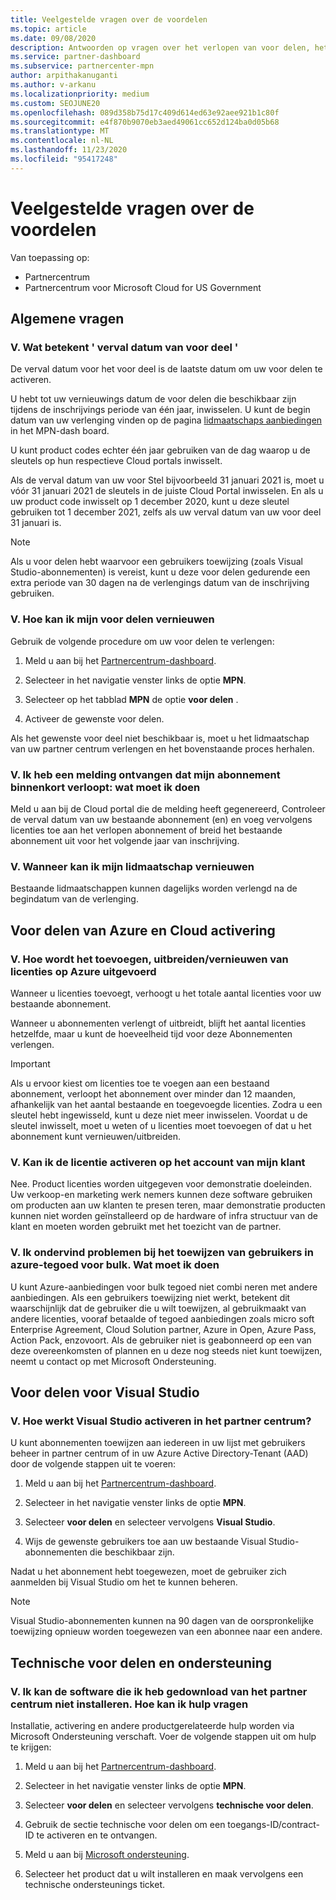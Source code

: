 ```yaml
---
title: Veelgestelde vragen over de voordelen
ms.topic: article
ms.date: 09/08/2020
description: Antwoorden op vragen over het verlopen van voor delen, het verlengen en activeren van licenties voor Azure, Cloud, Visual Studio en technische en ondersteunings voordelen
ms.service: partner-dashboard
ms.subservice: partnercenter-mpn
author: arpithakanuganti
ms.author: v-arkanu
ms.localizationpriority: medium
ms.custom: SEOJUNE20
ms.openlocfilehash: 089d358b75d17c409d614ed63e92aee921b1c80f
ms.sourcegitcommit: e4f870b9070eb3aed49061cc652d124ba0d05b68
ms.translationtype: MT
ms.contentlocale: nl-NL
ms.lasthandoff: 11/23/2020
ms.locfileid: "95417248"
---
```

# <a name="benefits-faq"></a>Veelgestelde vragen over de voordelen

Van toepassing op:

- Partnercentrum
- Partnercentrum voor Microsoft Cloud for US Government

## <a name="general-questions"></a>Algemene vragen

### <a name="q-what-does-benefit-expiry-date-mean"></a>V. Wat betekent ' verval datum van voor deel '

De verval datum voor het voor deel is de laatste datum om uw voor delen te activeren.

U hebt tot uw vernieuwings datum de voor delen die beschikbaar zijn tijdens de inschrijvings periode van één jaar, inwisselen. U kunt de begin datum van uw verlenging vinden op de pagina [lidmaatschaps aanbiedingen](https://partner.microsoft.com/dashboard/mpn/offers) in het MPN-dash board.

U kunt product codes echter één jaar gebruiken van de dag waarop u de sleutels op hun respectieve Cloud portals inwisselt.

Als de verval datum van uw voor Stel bijvoorbeeld 31 januari 2021 is, moet u vóór 31 januari 2021 de sleutels in de juiste Cloud Portal inwisselen. En als u uw product code inwisselt op 1 december 2020, kunt u deze sleutel gebruiken tot 1 december 2021, zelfs als uw verval datum van uw voor deel 31 januari is.

>[!NOTE]
>Als u voor delen hebt waarvoor een gebruikers toewijzing (zoals Visual Studio-abonnementen) is vereist, kunt u deze voor delen gedurende een extra periode van 30 dagen na de verlengings datum van de inschrijving gebruiken.

### <a name="q-how-do-i-renew-my-benefits"></a>V. Hoe kan ik mijn voor delen vernieuwen

Gebruik de volgende procedure om uw voor delen te verlengen:

1. Meld u aan bij het [Partnercentrum-dashboard](https://partner.microsoft.com/dashboard/).

2. Selecteer in het navigatie venster links de optie **MPN**.

3. Selecteer op het tabblad **MPN** de optie **voor delen** .

4. Activeer de gewenste voor delen.

Als het gewenste voor deel niet beschikbaar is, moet u het lidmaatschap van uw partner centrum verlengen en het bovenstaande proces herhalen.

### <a name="q-i-received-a-notification-informing-me-that-my-subscription-is-expiring-soon---what-should-i-do"></a>V. Ik heb een melding ontvangen dat mijn abonnement binnenkort verloopt: wat moet ik doen

Meld u aan bij de Cloud portal die de melding heeft gegenereerd, Controleer de verval datum van uw bestaande abonnement (en) en voeg vervolgens licenties toe aan het verlopen abonnement of breid het bestaande abonnement uit voor het volgende jaar van inschrijving.

### <a name="q-when-can-i-renew-my-membership"></a>V. Wanneer kan ik mijn lidmaatschap vernieuwen

Bestaande lidmaatschappen kunnen dagelijks worden verlengd na de begindatum van de verlenging.

## <a name="azure-and-cloud-activation-benefits"></a>Voor delen van Azure en Cloud activering

### <a name="q-how-does-adding-extendingrenewing-licenses-work-on-azure"></a>V. Hoe wordt het toevoegen, uitbreiden/vernieuwen van licenties op Azure uitgevoerd

Wanneer u licenties toevoegt, verhoogt u het totale aantal licenties voor uw bestaande abonnement.

Wanneer u abonnementen verlengt of uitbreidt, blijft het aantal licenties hetzelfde, maar u kunt de hoeveelheid tijd voor deze Abonnementen verlengen.

>[!IMPORTANT]
>Als u ervoor kiest om licenties toe te voegen aan een bestaand abonnement, verloopt het abonnement over minder dan 12 maanden, afhankelijk van het aantal bestaande en toegevoegde licenties. Zodra u een sleutel hebt ingewisseld, kunt u deze niet meer inwisselen. Voordat u de sleutel inwisselt, moet u weten of u licenties moet toevoegen of dat u het abonnement kunt vernieuwen/uitbreiden.

### <a name="q-can-i-activate-the-license-on-my-customers-account"></a>V. Kan ik de licentie activeren op het account van mijn klant

Nee. Product licenties worden uitgegeven voor demonstratie doeleinden. Uw verkoop-en marketing werk nemers kunnen deze software gebruiken om producten aan uw klanten te presen teren, maar demonstratie producten kunnen niet worden geïnstalleerd op de hardware of infra structuur van de klant en moeten worden gebruikt met het toezicht van de partner.

### <a name="q-im-having-trouble-assigning-users-in-azure-bulk-credit-what-should-i-do"></a>V. Ik ondervind problemen bij het toewijzen van gebruikers in azure-tegoed voor bulk. Wat moet ik doen

U kunt Azure-aanbiedingen voor bulk tegoed niet combi neren met andere aanbiedingen. Als een gebruikers toewijzing niet werkt, betekent dit waarschijnlijk dat de gebruiker die u wilt toewijzen, al gebruikmaakt van andere licenties, vooraf betaalde of tegoed aanbiedingen zoals micro soft Enterprise Agreement, Cloud Solution partner, Azure in Open, Azure Pass, Action Pack, enzovoort. Als de gebruiker niet is geabonneerd op een van deze overeenkomsten of plannen en u deze nog steeds niet kunt toewijzen, neemt u contact op met Microsoft Ondersteuning.

## <a name="visual-studio-benefits"></a>Voor delen voor Visual Studio

### <a name="q-how-does-visual-studio-activation-work-in-partner-center"></a>V. Hoe werkt Visual Studio activeren in het partner centrum?

U kunt abonnementen toewijzen aan iedereen in uw lijst met gebruikers beheer in partner centrum of in uw Azure Active Directory-Tenant (AAD) door de volgende stappen uit te voeren:

1. Meld u aan bij het [Partnercentrum-dashboard](https://partner.microsoft.com/dashboard/).

2. Selecteer in het navigatie venster links de optie **MPN**.

3. Selecteer **voor delen** en selecteer vervolgens **Visual Studio**.

4. Wijs de gewenste gebruikers toe aan uw bestaande Visual Studio-abonnementen die beschikbaar zijn.

Nadat u het abonnement hebt toegewezen, moet de gebruiker zich aanmelden bij Visual Studio om het te kunnen beheren.

>[!Note]
> Visual Studio-abonnementen kunnen na 90 dagen van de oorspronkelijke toewijzing opnieuw worden toegewezen van een abonnee naar een andere.

## <a name="technical-benefits-and-support"></a>Technische voor delen en ondersteuning

### <a name="q-i-cant-install-the-software-i-downloaded-from-partner-center-how-do-i-get-help"></a>V. Ik kan de software die ik heb gedownload van het partner centrum niet installeren. Hoe kan ik hulp vragen

Installatie, activering en andere productgerelateerde hulp worden via Microsoft Ondersteuning verschaft. Voer de volgende stappen uit om hulp te krijgen:

1. Meld u aan bij het [Partnercentrum-dashboard](https://partner.microsoft.com/dashboard/).

2. Selecteer in het navigatie venster links de optie **MPN**.

3. Selecteer **voor delen** en selecteer vervolgens **technische voor delen**.

4. Gebruik de sectie technische voor delen om een toegangs-ID/contract-ID te activeren en te ontvangen.

5. Meld u aan bij [Microsoft ondersteuning](https://support.microsoft.com/supportforbusiness/productselection).

6. Selecteer het product dat u wilt installeren en maak vervolgens een technische ondersteunings ticket.
